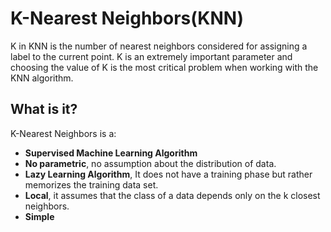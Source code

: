 # K-Nearest Neighbors(KNN)
K in KNN is the number of nearest neighbors considered for assigning a label to the current point.
K is an extremely important parameter and choosing the value of K is the most critical problem when working with the KNN algorithm.  
## What is it?
K-Nearest Neighbors is a:
- **Supervised Machine Learning Algorithm** 
- **No parametric**, no assumption about the distribution of data.
- **Lazy Learning Algorithm**, It does not have a training phase but rather memorizes the training data set. 
- **Local**, it assumes that the class of a data depends only on the k closest neighbors. 
- **Simple** 

